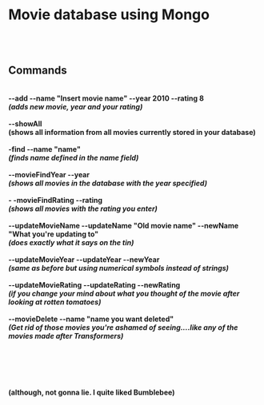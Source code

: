<h1>Movie database using Mongo</h1>
<br><br>


<h2>Commands</h2>

<br>
<b><b> --add --name "Insert movie name" --year 2010 --rating 8 </b><br><i>(adds new movie, year and your rating)</i><br>
<br><b> --showAll</b><br></i>(shows all information from all movies currently stored in your database)</i><br>
<br>
<b>-find --name "name"</b><br><i>(finds name defined in the name field)</i><br>
<br><b> --movieFindYear --year </b><br><i>(shows all movies in the database with the year specified)</i><br>
<br><b>- -movieFindRating --rating </b><br><i>(shows all movies with the rating you enter)</i><br>
<br><b>--updateMovieName --updateName "Old movie name" --newName "What you're updating to" </b><br><i>(does exactly what it says on the tin)</i><br>
<br><b>--updateMovieYear --updateYear --newYear </b> <br><i>(same as before but using numerical symbols instead of strings)</i><br>
<br><b>--updateMovieRating --updateRating --newRating </b><br><i>(if you change your mind about what you thought of the movie after looking at rotten tomatoes)</i><br>
<br><b>--movieDelete --name "name you want deleted" </b><br><i>(Get rid of those movies you're ashamed of seeing....like any of the movies made after Transformers)</i><br>

<br><br><br><br>
<p>

(although, not gonna lie. I quite liked Bumblebee)</p>
